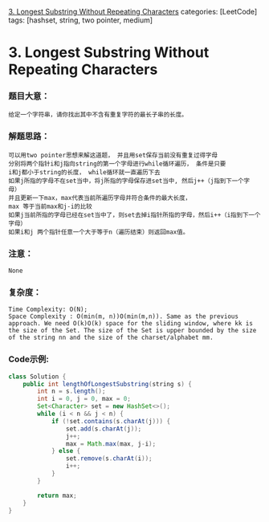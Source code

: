 [3. Longest Substring Without Repeating Characters](https://leetcode.com/problems/longest-substring-without-repeating-characters/)
categories: [LeetCode]
tags: [hashset, string, two pointer, medium] 

# <span id="3"> 3. Longest Substring Without Repeating Characters </span>
### 题目大意：
    给定一个字符串，请你找出其中不含有重复字符的最长子串的长度。
### 解题思路：
    可以用two pointer思想来解这道题， 并且用set保存当前没有重复过得字母
    分别将两个指针i和j指向string的第一个字母进行while循环遍历， 条件是只要
    i和j都小于string的长度， while循环就一直遍历下去
    如果j所指的字母不在set当中，将j所指的字母保存进set当中, 然后j++（j指到下一个字母）
    并且更新一下max，max代表当前所遍历字母并符合条件的最大长度，
    max 等于当前max和j-i的比较
    如果j当前所指的字母已经在set当中了，则set去掉i指针所指的字母，然后i++（i指到下一个字母）
    如果i和j 两个指针任意一个大于等于n（遍历结束）则返回max值。 
### 注意：
    None
### 复杂度：
    Time Complexity: O(N);
    Space Complexity : O(min(m, n))O(min(m,n)). Same as the previous approach. We need O(k)O(k) space for the sliding window, where kk is the size of the Set. The size of the Set is upper bounded by the size of the string nn and the size of the charset/alphabet mm.
### Code示例:
```Java
class Solution {
    public int lengthOfLongestSubstring(string s) {
        int n = s.length();
        int i = 0, j = 0, max = 0;
        Set<Character> set = new HashSet<>();
        while (i < n && j < n) {
            if (!set.contains(s.charAt(j))) {
                set.add(s.charAt(j));
                j++;
                max = Math.max(max, j-i);
            } else {
                set.remove(s.charAt(i));
                i++;
            }
        }

        return max;
    }
}
```
